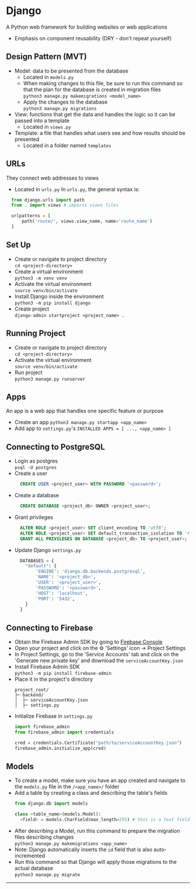 # Django
A Python web framework for building websites or web applications
- Emphasis on component reusability (DRY - don't repeat yourself)

## Design Pattern (MVT)
- Model: data to be presented from the database
  - Located in `models.py`
  - When making changes to this file, be sure to run this command so that the plan for the database is created in migration files\
    `python3 manage.py makemigrations <model_name>`
  - Apply the changes to the database\
    `python3 manage.py migrations`
- View: functions that get the data and handles the logic so it can be passed into a template
  - Located in `views.py` 
- Template: a file that handles what users see and how results should be presented
  - Located in a folder named `templates`
 
## URLs
They connect web addresses to views
- Located in `urls.py`
In `urls.py`, the general syntax is:
```python
  from django.urls import path
  from . import views # imports views files

  urlpatterns = [
      path('route/', views.view_name, name='route_name')
  ]
```
  
## Set Up
- Create or navigate to project directory\
  `cd <project-directory>`
- Create a virtual environment\
  `python3 -m venv venv`
- Activate the virtual environment\
  `source venv/bin/activate`
- Install Django inside the environment\
  `python3 -m pip install django`
- Create project\
  `django-admin startproject <project_name> .`

## Running Project
- Create or navigate to project directory\
  `cd <project-directory>`
- Activate the virtual environment\
  `source venv/bin/activate`
- Run project\
  `python3 manage.py runserver`

## Apps
An app is a web app that handles one specific feature or purpose
- Create an app
  `python3 manage.py startapp <app_name>`
- Add app to `settings.py`'s `INSTALLED APPS = [ ..., <app_name> ]`

## Connecting to PostgreSQL
- Login as postgres\
  `psql -U postgres`
- Create a user
  ```sql
    CREATE USER <project_user> WITH PASSWORD '<password>';
  ```
- Create a database
  ```sql
    CREATE DATABASE <project_db> OWNER <project_user>;
  ```
- Grant privileges
  ```sql
    ALTER ROLE <project_user> SET client_encoding TO 'utf8';
    ALTER ROLE <project_user> SET default_transaction_isolation TO 'read committed';
    GRANT ALL PRIVILEGES ON DATABASE <project_db> TO <project_user>;
  ```
- Update Django `settings.py`
  ```python
    DATABASES = {
      "default": {
          'ENGINE': 'django.db.backends.postgresql',
          'NAME': '<project_db>',
          'USER': '<project_user>',
          'PASSWORD': '<password>',
          'HOST': 'localhost',
          'PORT': '5432',
      }
    }
  ```

## Connecting to Firebase
- Obtain the Firebase Admin SDK by going to <a href="https://firebase.google.com/?gclsrc=aw.ds&gad_source=1&gad_campaignid=12211052842&gbraid=0AAAAADpUDOgjkaEAAY1Df3S7qeMlE4ZwJ&gclid=CjwKCAjwu9fHBhAWEiwAzGRC_0lJvSlqrJ8P6moempR3H1R9dY5Oo3wL9Xxkn8cuV9JS8KaBBqMhghoCLW4QAvD_BwE">Firebase Console</a>
- Open your project and click on the ⚙️ 'Settings' icon -> Project Settings
- In Project Settings, go to the 'Service Accounts' tab and click on the 'Generate new private key' and download the `serviceAccountKey.json`
- Install Firebase Admin SDK\
  `python3 -m pip install firebase-admin`
- Place it in the project's directory
  ```
  project_root/
  ├─ backend/
  │  ├─ serviceAccountKey.json
  │  ├─ settings.py
  ```
- Initialize Firebase in `settings.py`
  ```python
  import firebase_admin
  from firebase_admin import credentials
  
  cred = credentials.Certificate("path/to/serviceAccountKey.json")
  firebase_admin.initialize_app(cred)

  ```

## Models
- To create a model, make sure you have an app created and navigate to the `models.py` file in the `/<app_name>/` folder
- Add a table by creating a class and describing the table's fields
  ```python
  from django.db import models

  class <table_name>(models.Model):
    <field> = models.CharField(max_length=255) # this is a text field with a max length of 255 characters
  ```
- After describing a Model, run this command to prepare the migration files describing changes \
  `python3 manage.py makemigrations <app_name>`
- Note: Django automatically inserts the `id` field that is also auto-incremented
- Run this command so that Django will apply those migrations to the actual database\
  `python3 manage.py migrate`
<hr>


